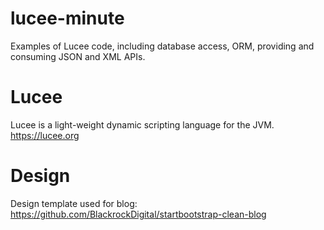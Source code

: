# lucee-minute
Examples of Lucee code, including database access, ORM, providing and consuming JSON and XML APIs. 

# Lucee
Lucee is a light-weight dynamic scripting language for the JVM. https://lucee.org

# Design
Design template used for blog: https://github.com/BlackrockDigital/startbootstrap-clean-blog